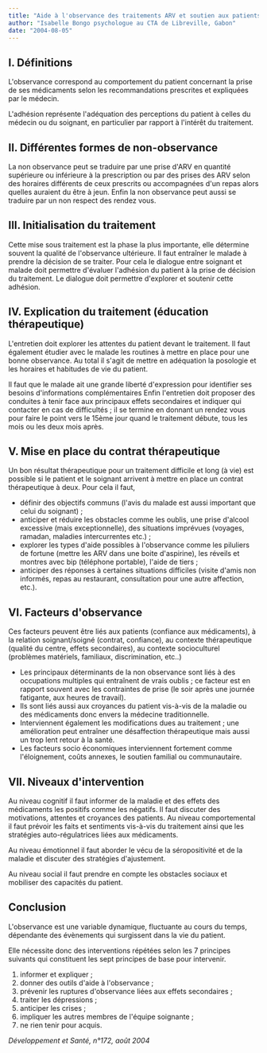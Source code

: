 ```yaml
---
title: "Aide à l'observance des traitements ARV et soutien aux patients"
author: "Isabelle Bongo psychologue au CTA de Libreville, Gabon"
date: "2004-08-05"
---
```


## I. Définitions

L'observance correspond au comportement du patient concernant la prise de ses médicaments selon les recommandations prescrites et expliquées par le médecin.

L'adhésion représente l'adéquation des perceptions du patient à celles du médecin ou du soignant, en particulier par rapport à l'intérêt du traitement.

## II. Différentes formes de non-observance

La non observance peut se traduire par une prise d'ARV en quantité supérieure ou inférieure à la prescription ou par des prises des ARV selon des horaires différents de ceux prescrits ou accompagnées d'un repas alors quelles auraient du être à jeun. Enfin la non observance peut aussi se traduire par un non respect des rendez vous.

## III. Initialisation du traitement

Cette mise sous traitement est la phase la plus importante, elle détermine souvent la qualité de l'observance ultérieure. Il faut entraîner le malade à prendre la décision de se traiter. Pour cela le dialogue entre soignant et malade doit permettre d'évaluer l'adhésion du patient à la prise de décision du traitement. Le dialogue doit permettre d'explorer et soutenir cette adhésion.

## IV. Explication du traitement (éducation thérapeutique)

L'entretien doit explorer les attentes du patient devant le traitement. Il faut également étudier avec le malade les routines à mettre en place pour une bonne observance. Au total il s'agit de mettre en adéquation la posologie et les horaires et habitudes de vie du patient.

Il faut que le malade ait une grande liberté d'expression pour identifier ses besoins d'informations complémentaires Enfin l'entretien doit proposer des conduites à tenir face aux principaux effets secondaires et indiquer qui contacter en cas de difficultés ; il se termine en donnant un rendez vous pour faire le point vers le 15ème jour quand le traitement débute, tous les mois ou les deux mois après.

## V. Mise en place du contrat thérapeutique

Un bon résultat thérapeutique pour un traitement difficile et long (à vie) est possible si le patient et le soignant arrivent à mettre en place un contrat thérapeutique à deux. Pour cela il faut,

*   définir des objectifs communs (l'avis du malade est aussi important que celui du soignant) ;
*   anticiper et réduire les obstacles comme les oublis, une prise d'alcool excessive (mais exceptionnelle), des situations imprévues (voyages, ramadan, maladies intercurrentes etc.) ;
*   explorer les types d'aide possibles à l'observance comme les piluliers de fortune (mettre les ARV dans une boite d'aspirine), les réveils et montres avec bip (téléphone portable), l'aide de tiers ;
*   anticiper des réponses à certaines situations difficiles (visite d'amis non informés, repas au restaurant, consultation pour une autre affection, etc.).

## VI. Facteurs d'observance

Ces facteurs peuvent être liés aux patients (confiance aux médicaments), à la relation soignant/soigné (contrat, confiance), au contexte thérapeutique (qualité du centre, effets secondaires), au contexte socioculturel (problèmes matériels, familiaux, discrimination, etc..)

*   Les principaux déterminants de la non observance sont liés à des occupations multiples qui entraînent de vrais oublis ; ce facteur est en rapport souvent avec les contraintes de prise (le soir après une journée fatigante, aux heures de travail).
*   Ils sont liés aussi aux croyances du patient vis-à-vis de la maladie ou des médicaments donc envers la médecine traditionnelle.
*   Interviennent également les modifications dues au traitement ; une amélioration peut entraîner une désaffection thérapeutique mais aussi un trop lent retour à la santé.
*   Les facteurs socio économiques interviennent fortement comme l'éloignement, coûts annexes, le soutien familial ou communautaire.

## VII. Niveaux d'intervention

Au niveau cognitif il faut informer de la maladie et des effets des médicaments les positifs comme les négatifs. Il faut discuter des motivations, attentes et croyances des patients. Au niveau comportemental il faut prévoir les faits et sentiments vis-à-vis du traitement ainsi que les stratégies auto-régulatrices liées aux médicaments.

Au niveau émotionnel il faut aborder le vécu de la séropositivité et de la maladie et discuter des stratégies d'ajustement.

Au niveau social il faut prendre en compte les obstacles sociaux et mobiliser des capacités du patient.

## Conclusion

L'observance est une variable dynamique, fluctuante au cours du temps, dépendante des évènements qui surgissent dans la vie du patient.

Elle nécessite donc des interventions répétées selon les 7 principes suivants qui constituent les sept principes de base pour intervenir.

1.  informer et expliquer ;
2.  donner des outils d'aide à l'observance ;
3.  prévenir les ruptures d'observance liées aux effets secondaires ;
4.  traiter les dépressions ;
5.  anticiper les crises ;
6.  impliquer les autres membres de l'équipe soignante ;
7.  ne rien tenir pour acquis.

_Développement et Santé, n°172, août 2004_